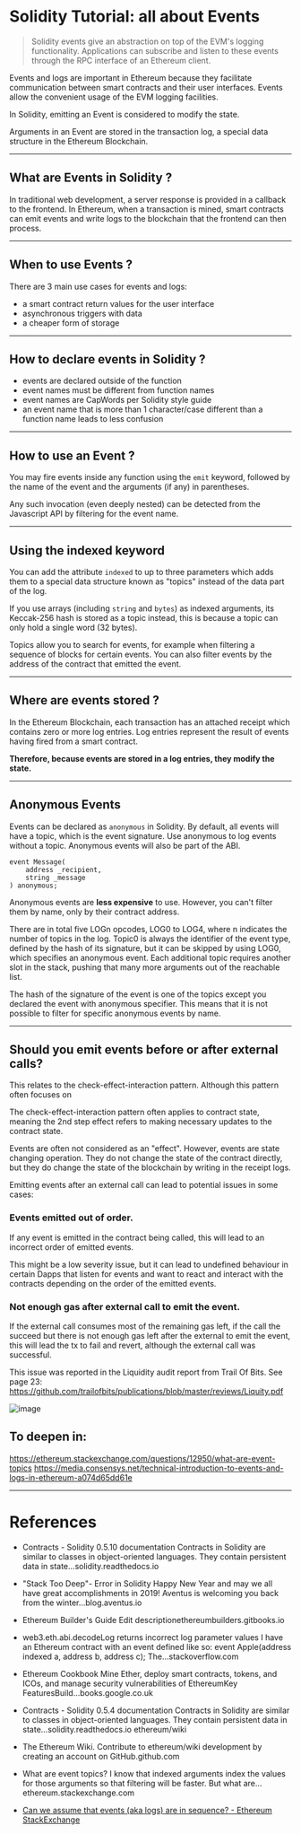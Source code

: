 # Solidity Tutorial: all about Events

> Solidity events give an abstraction on top of the EVM's logging functionality. Applications can subscribe and listen to these events through the RPC interface of an Ethereum client.

Events and logs are important in Ethereum because they facilitate communication between smart contracts and their user interfaces. Events allow the convenient usage of the EVM logging facilities.

In Solidity, emitting an Event is considered to modify the state.

Arguments in an Event are stored in the transaction log, a special data structure in the Ethereum Blockchain.


---

## What are Events in Solidity ?

In traditional web development, a server response is provided in a callback to the frontend. In Ethereum, when a transaction is mined, smart contracts can emit events and write logs to the blockchain that the frontend can then process.


---

## When to use Events ?
There are 3 main use cases for events and logs:

- a smart contract return values for the user interface
- asynchronous triggers with data
- a cheaper form of storage



---

## How to declare events in Solidity ?

- events are declared outside of the function
- event names must be different from function names
- event names are CapWords per Solidity style guide
- an event name that is more than 1 character/case different than a function name leads to less confusion



---

## How to use an Event ?

You may fire events inside any function using the `emit` keyword, followed by the name of the event and the arguments (if any) in parentheses.

Any such invocation (even deeply nested) can be detected from the Javascript API by filtering for the event name.


---

## Using the indexed keyword

You can add the attribute `indexed` to up to three parameters which adds them to a special data structure known as "topics" instead of the data part of the log. 

If you use arrays (including `string` and `bytes`) as indexed arguments, its Keccak-256 hash is stored as a topic instead, this is because a topic can only hold a single word (32 bytes).

Topics allow you to search for events, for example when filtering a sequence of blocks for certain events. You can also filter events by the address of the contract that emitted the event.


---

## Where are events stored ?
In the Ethereum Blockchain, each transaction has an attached receipt which contains zero or more log entries. Log entries represent the result of events having fired from a smart contract.

**Therefore, because events are stored in a log entries, they modify the state.**


---

## Anonymous Events

Events can be declared as `anonymous` in Solidity. By default, all events will have a topic, which is the event signature. Use anonymous to log events without a topic. Anonymous events will also be part of the ABI.

```solidity
event Message(
    address _recipient, 
    string _message
) anonymous;
```

Anonymous events are **less expensive** to use. However, you can't filter them by name, only by their contract address.

There are in total five LOGn opcodes, LOG0 to LOG4, where n indicates the number of topics in the log. Topic0 is always the identifier of the event type, defined by the hash of its signature, but it can be skipped by using LOG0, which specifies an anonymous event. Each additional topic requires another slot in the stack, pushing that many more arguments out of the reachable list.

The hash of the signature of the event is one of the topics except you declared the event with anonymous specifier. This means that it is not possible to filter for specific anonymous events by name.

---

## Should you emit events before or after external calls?

This relates to the check-effect-interaction pattern. Although this pattern often focuses on 

The check-effect-interaction pattern often applies to contract state, meaning the 2nd step effect refers to making necessary updates to the contract state.

Events are often not considered as an "effect". However, events are state changing operation. They do not change the state of the contract directly, but they do change the state of the blockchain by writing in the receipt logs.

Emitting events after an external call can lead to potential issues in some cases:

### Events emitted out of order.

If any event is emitted in the contract being called, this will lead to an incorrect order of emitted events.

This might be a low severity issue, but it can lead to undefined behaviour in certain Dapps that listen for events and want to react and interact with the contracts depending on the order of the emitted events.

### Not enough gas after external call to emit the event.

If the external call consumes most of the remaining gas left, if the call the succeed but there is not enough gas left after the external to emit the event, this will lead the tx to fail and revert, although the external call was successful.

This issue was reported in the Liquidity audit report from Trail Of Bits. See page 23: https://github.com/trailofbits/publications/blob/master/reviews/Liquity.pdf

![image](https://user-images.githubusercontent.com/31145285/195581324-f27d33f9-7216-4309-b768-efd02a4c0b33.png)

## To deepen in:

https://ethereum.stackexchange.com/questions/12950/what-are-event-topics
https://media.consensys.net/technical-introduction-to-events-and-logs-in-ethereum-a074d65dd61e

---

# References

- Contracts - Solidity 0.5.10 documentation
Contracts in Solidity are similar to classes in object-oriented languages. They contain persistent data in state…solidity.readthedocs.io

- "Stack Too Deep"- Error in Solidity
Happy New Year and may we all have great accomplishments in 2019! Aventus is welcoming you back from the winter…blog.aventus.io

- Ethereum Builder's Guide
Edit descriptionethereumbuilders.gitbooks.io

- web3.eth.abi.decodeLog returns incorrect log parameter values
I have an Ethereum contract with an event defined like so: event Apple(address indexed a, address b, address c); The…stackoverflow.com

- Ethereum Cookbook
Mine Ether, deploy smart contracts, tokens, and ICOs, and manage security vulnerabilities of EthereumKey FeaturesBuild…books.google.co.uk

- Contracts - Solidity 0.5.4 documentation
Contracts in Solidity are similar to classes in object-oriented languages. They contain persistent data in state…solidity.readthedocs.io
ethereum/wiki

- The Ethereum Wiki. Contribute to ethereum/wiki development by creating an account on GitHub.github.com

- What are event topics?
I know that indexed arguments index the values for those arguments so that filtering will be faster. But what are…ethereum.stackexchange.com

- [Can we assume that events (aka logs) are in sequence? - Ethereum StackExchange](https://ethereum.stackexchange.com/questions/63745/can-we-assume-that-ethereum-events-aka-logs-are-in-sequence)
